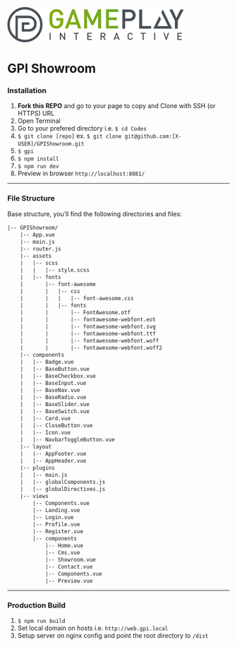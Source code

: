 ![GPI Logo](https://github.com/mussulini/gpi/blob/master/public/img/brand/logo.png)

# GPI Showroom

### Installation
1. **Fork this REPO** and go to your page to copy and Clone with SSH (or HTTPS) URL
2. Open Terminal
3. Go to your prefered directory i.e. `$ cd Codes`
4. `$ git clone [repo]` ex. `$ git clone git@github.com:[X-USER]/GPIShowroom.git`
5. `$ gpi`
6. `$ npm install`
7. `$ npm run dev`
8. Preview in browser `http://localhost:8081/`

<hr>

### File Structure

<p>Base structure, you’ll find the following directories and files:</p>

<pre class="highlight">
<code>|-- GPIShowroom/
    |-- App.vue
    |-- main.js
    |-- router.js
    |-- assets
    |   |-- scss
    |   |   |-- style.scss
    |   |-- fonts
    |       |-- font-awesome
    |       |   |-- css
    |       |   |   |-- font-awesome.css
    |       |   |-- fonts
    |       |       |-- FontAwesome.otf
    |       |       |-- fontawesome-webfont.eot
    |       |       |-- fontawesome-webfont.svg
    |       |       |-- fontawesome-webfont.ttf
    |       |       |-- fontawesome-webfont.woff
    |       |       |-- fontawesome-webfont.woff2
    |-- components
    |   |-- Badge.vue
    |   |-- BaseButton.vue
    |   |-- BaseCheckbox.vue
    |   |-- BaseInput.vue
    |   |-- BaseNav.vue
    |   |-- BaseRadio.vue
    |   |-- BaseSlider.vue
    |   |-- BaseSwitch.vue
    |   |-- Card.vue
    |   |-- CloseButton.vue
    |   |-- Icon.vue
    |   |-- NavbarToggleButton.vue
    |-- layout
    |   |-- AppFooter.vue
    |   |-- AppHeader.vue
    |-- plugins
    |   |-- main.js
    |   |-- globalComponents.js
    |   |-- globalDirectives.js
    |-- views
        |-- Components.vue
        |-- Landing.vue
        |-- Login.vue
        |-- Profile.vue
        |-- Register.vue
        |-- components
            |-- Home.vue
            |-- Cms.vue
            |-- Showroom.vue
            |-- Contact.vue
            |-- Components.vue
            |-- Preview.vue
</code></pre>

<hr>

### Production Build

1. `$ npm run build`
2. Set local domain on hosts i.e. `http://web.gpi.local`
2. Setup server on nginx config and point the root directory to `/dist`
